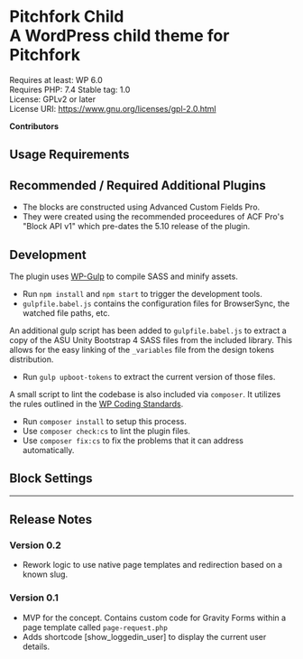 # Pitchfork Child <br/> A WordPress child theme for Pitchfork ##

Requires at least: WP 6.0  
Requires PHP: 7.4
Stable tag: 1.0  
License: GPLv2 or later  
License URI: https://www.gnu.org/licenses/gpl-2.0.html  

**Contributors**

## Usage Requirements

## Recommended / Required Additional Plugins ## 

- The blocks are constructed using Advanced Custom Fields Pro.
- They were created using the recommended proceedures of ACF Pro's "Block API v1" which pre-dates the 5.10 release of the plugin.

## Development

The plugin uses [WP-Gulp](https://github.com/ahmadawais/WPGulp) to compile SASS and minify assets. 
- Run `npm install` and `npm start` to trigger the development tools.
- `gulpfile.babel.js` contains the configuration files for BrowserSync, the watched file paths, etc.

An additional gulp script has been added to `gulpfile.babel.js` to extract a copy of the ASU Unity Bootstrap 4 SASS files from the included library. This allows for the easy linking of the `_variables` file from the design tokens distribution. 
- Run `gulp upboot-tokens` to extract the current version of those files.

A small script to lint the codebase is also included via `composer`. It utilizes the rules outlined in the [WP Coding Standards](https://github.com/WordPress/WordPress-Coding-Standards).
- Run `composer install` to setup this process.
- Use `composer check:cs` to lint the plugin files.
- Use `composer fix:cs` to fix the problems that it can address automatically.

## Block Settings

<hr>

## Release Notes

### Version 0.2

- Rework logic to use native page templates and redirection based on a known slug.

### Version 0.1

- MVP for the concept. Contains custom code for Gravity Forms within a page template called `page-request.php` 
- Adds shortcode [show_loggedin_user] to display the current user details. 

